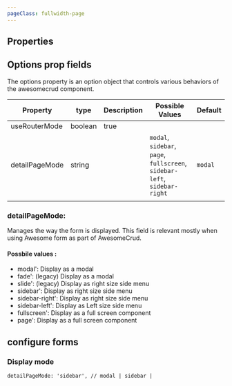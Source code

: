 ```yaml
---
pageClass: fullwidth-page
---
```


 ## Properties


<ClientOnly>
<ComponentDoc :component="'AwesomeCrud'" />
</ClientOnly>



## Options prop fields

The options property is an option object that controls various behaviors of the awesomecrud component.

| Property       | type    | Description | Possible Values                                                           | Default |
|----------------|---------|-------------|---------------------------------------------------------------------------|---------|
| useRouterMode  | boolean | true        |                                                                           |         |
| detailPageMode | string  |             | `modal`, `sidebar`, `page`, `fullscreen`, `sidebar-left`, `sidebar-right` | `modal` |
|                |         |             |                                                                           |         |


###  detailPageMode:

Manages the way the form is displayed. This field is relevant mostly when using Awesome form as part of AwesomeCrud.

####  Possbile values :

- modal': Display as a modal
- fade': (legacy)  Display as a modal
- slide': (legacy)  Display as right size side menu
- sidebar':   Display as right size side menu
- sidebar-right':   Display as right size side menu
- sidebar-left':  Display as Left size side menu
- fullscreen':   Display as a full screen component
- page':   Display as a full screen component



 ## configure forms


 ### Display mode

   `detailPageMode: 'sidebar', // modal | sidebar | `


